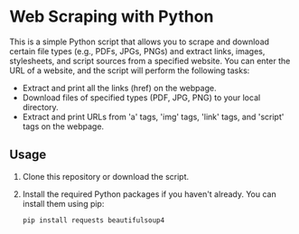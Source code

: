 # Web Scraping with Python

This is a simple Python script that allows you to scrape and download certain file types (e.g., PDFs, JPGs, PNGs) and extract links, images, stylesheets, and script sources from a specified website. You can enter the URL of a website, and the script will perform the following tasks:

- Extract and print all the links (href) on the webpage.
- Download files of specified types (PDF, JPG, PNG) to your local directory.
- Extract and print URLs from 'a' tags, 'img' tags, 'link' tags, and 'script' tags on the webpage.

## Usage

1. Clone this repository or download the script.

2. Install the required Python packages if you haven't already. You can install them using pip:

   ```bash
   pip install requests beautifulsoup4

